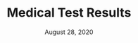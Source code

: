 ---
layout: pretext

title: Medical Test Results

short-description: >
  Victim receives an email from a medical office containing "their" medical analysis results.

long-description: >
  A victim receives an unsolicited email containing medical analysis data from a medical office. In this pretext, the attacker is not sending an email to a victim that they believe is waiting for medical results. Instead, the email is designed to pique the recipient's curiosity to view someone else's medical test results. The actual medical test referenced in the email could vary: Coronavirus, HIV, Blood work, etc. The email contains an attachment with the medical test results; however, that attachment is malware. 

analysis: >
  This would cross a line for ethical hacking purposes. This pretext prays on two things: (1) our natural concern for our health (2) curiosity of information sent to the wrong recipient.

goals: 
  - malware

methods:
  - email

payloads:
  - xls
  - xlsx
  - doc
  - docx
  - pdf

sample-payloads:
  - payload:
      type: xlsx
      description: Microsoft Excel workbook containing fake medical data results and malware via macro.
  - payload:
      type: pdf
      description: Attacker could grab a real medical analysis pdf from a google search and then embed some type of malware.

sample-emails:
  - email:
    image: "medical-test-results-email1.png"
    source: https://www.proofpoint.com/us/corporate-blog/post/attackers-use-fake-hiv-test-results-target-insurance-healthcare-and
    
tags:
  - curiosity
  - medical
  - medical results
  - doctor
  - doctors
  - covid
  - coronavirus
  - test results
  - health
  - health insurance
 
date: August 28, 2020

contributors:
  name:
    handle: joeleonjr
    link: https://twitter.com/joeleonjr

resources:
  - https://www.proofpoint.com/us/corporate-blog/post/attackers-use-fake-hiv-test-results-target-insurance-healthcare-and
---